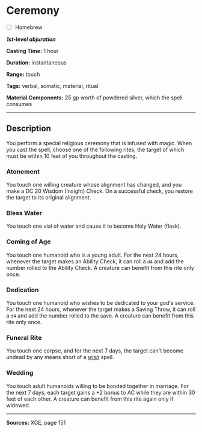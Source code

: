 # Ceremony

- [ ] Homebrew

***1st-level abjuration***

**Casting Time:** 1 hour

**Duration:** instantaneous

**Range:** touch

**Tags:** verbal, somatic, material, ritual

**Material Components:** 25 gp worth of powdered silver, which the spell consumes

---

## Description
You perform a special religious ceremony that is infused with magic.
When you cast the spell, choose one of the following rites, the target of which must be within 10 feet of you throughout the casting.

### Atonement
You touch one willing creature whose alignment has changed, and you make a DC 20 Wisdom (Insight) Check.
On a successful check, you restore the target to its original alignment.

### Bless Water
You touch one vial of water and cause it to become Holy Water (flask).

### Coming of Age
You touch one humanoid who is a young adult.
For the next 24 hours, whenever the target makes an Ability Check, it can roll a `d4` and add the number rolled to the Ability Check.
A creature can benefit from this rite only once.

### Dedication
You touch one humanoid who wishes to be dedicated to your god's service.
For the next 24 hours, whenever the target makes a Saving Throw, it can roll a `d4` and add the number rolled to the save.
A creature can benefit from this rite only once.

### Funeral Rite
You touch one corpse, and for the next 7 days, the target can't become undead by any means short of a [*wish*](./wish) spell.

### Wedding
You touch adult humanoids willing to be bonded together in marriage.
For the next 7 days, each target gains a +2 bonus to AC while they are within 30 feet of each other.
A creature can benefit from this rite again only if widowed.

---

**Sources:** XGE, page 151
